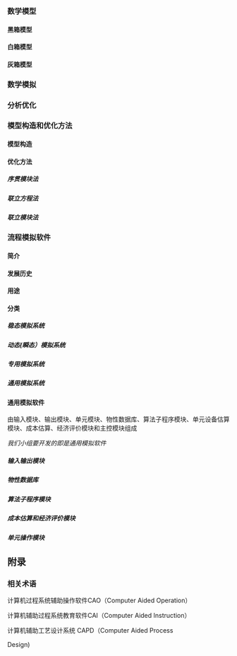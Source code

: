 ### 数学模型

#### 黑箱模型

#### 白箱模型

#### 灰箱模型

### 数学模拟

### 分析优化

### 模型构造和优化方法

#### 模型构造

#### 优化方法

##### 序贯模块法

##### 联立方程法

##### 联立模块法

### 流程模拟软件

#### 简介

#### 发展历史

#### 用途

#### 分类

##### 稳态模拟系统

##### 动态(瞬态）模拟系统

##### 专用模拟系统

##### 通用模拟系统

#### 通用模拟软件

由输入模块、输出模块、单元模块、物性数据库、算法子程序模块、单元设备估算模块、成本估算、经济评价模块和主控模块组成

*我们小组要开发的即是通用模拟软件*

##### 输入输出模块

##### 物性数据库

##### 算法子程序模块

##### 成本估算和经济评价模块

##### 单元操作模块

## 附录

### 相关术语

计算机过程系统辅助操作软件CAO（Computer Aided Operation）

计算机辅助过程系统教育软件CAI（Computer Aided Instruction）

计算机辅助工艺设计系统 CAPD（Computer Aided Process

Design)